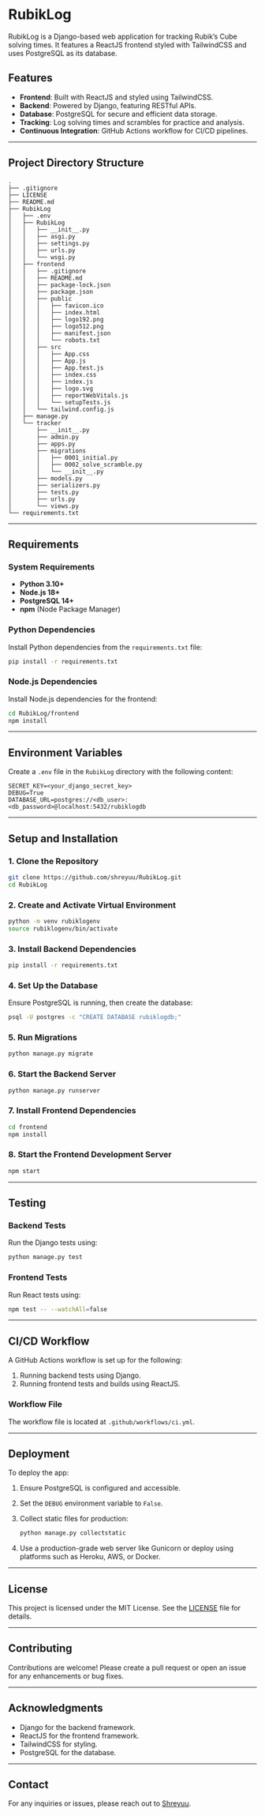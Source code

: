 # RubikLog

RubikLog is a Django-based web application for tracking Rubik’s Cube solving times. It features a ReactJS frontend styled with TailwindCSS and uses PostgreSQL as its database.

## Features

- **Frontend**: Built with ReactJS and styled using TailwindCSS.
- **Backend**: Powered by Django, featuring RESTful APIs.
- **Database**: PostgreSQL for secure and efficient data storage.
- **Tracking**: Log solving times and scrambles for practice and analysis.
- **Continuous Integration**: GitHub Actions workflow for CI/CD pipelines.

---

## Project Directory Structure

```
.
├── .gitignore
├── LICENSE
├── README.md
├── RubikLog
│   ├── .env
│   ├── RubikLog
│   │   ├── __init__.py
│   │   ├── asgi.py
│   │   ├── settings.py
│   │   ├── urls.py
│   │   └── wsgi.py
│   ├── frontend
│   │   ├── .gitignore
│   │   ├── README.md
│   │   ├── package-lock.json
│   │   ├── package.json
│   │   ├── public
│   │   │   ├── favicon.ico
│   │   │   ├── index.html
│   │   │   ├── logo192.png
│   │   │   ├── logo512.png
│   │   │   ├── manifest.json
│   │   │   └── robots.txt
│   │   ├── src
│   │   │   ├── App.css
│   │   │   ├── App.js
│   │   │   ├── App.test.js
│   │   │   ├── index.css
│   │   │   ├── index.js
│   │   │   ├── logo.svg
│   │   │   ├── reportWebVitals.js
│   │   │   └── setupTests.js
│   │   └── tailwind.config.js
│   ├── manage.py
│   └── tracker
│       ├── __init__.py
│       ├── admin.py
│       ├── apps.py
│       ├── migrations
│       │   ├── 0001_initial.py
│       │   ├── 0002_solve_scramble.py
│       │   └── __init__.py
│       ├── models.py
│       ├── serializers.py
│       ├── tests.py
│       ├── urls.py
│       └── views.py
└── requirements.txt
```

---

## Requirements

### System Requirements

- **Python 3.10+**
- **Node.js 18+**
- **PostgreSQL 14+**
- **npm** (Node Package Manager)

### Python Dependencies

Install Python dependencies from the `requirements.txt` file:

```bash
pip install -r requirements.txt
```

### Node.js Dependencies

Install Node.js dependencies for the frontend:

```bash
cd RubikLog/frontend
npm install
```

---

## Environment Variables

Create a `.env` file in the `RubikLog` directory with the following content:

```
SECRET_KEY=<your_django_secret_key>
DEBUG=True
DATABASE_URL=postgres://<db_user>:<db_password>@localhost:5432/rubiklogdb
```

---

## Setup and Installation

### 1. Clone the Repository

```bash
git clone https://github.com/shreyuu/RubikLog.git
cd RubikLog
```

### 2. Create and Activate Virtual Environment

```bash
python -m venv rubiklogenv
source rubiklogenv/bin/activate
```

### 3. Install Backend Dependencies

```bash
pip install -r requirements.txt
```

### 4. Set Up the Database

Ensure PostgreSQL is running, then create the database:

```bash
psql -U postgres -c "CREATE DATABASE rubiklogdb;"
```

### 5. Run Migrations

```bash
python manage.py migrate
```

### 6. Start the Backend Server

```bash
python manage.py runserver
```

### 7. Install Frontend Dependencies

```bash
cd frontend
npm install
```

### 8. Start the Frontend Development Server

```bash
npm start
```

---

## Testing

### Backend Tests

Run the Django tests using:

```bash
python manage.py test
```

### Frontend Tests

Run React tests using:

```bash
npm test -- --watchAll=false
```

---

## CI/CD Workflow

A GitHub Actions workflow is set up for the following:

1. Running backend tests using Django.
2. Running frontend tests and builds using ReactJS.

### Workflow File

The workflow file is located at `.github/workflows/ci.yml`.

---

## Deployment

To deploy the app:

1. Ensure PostgreSQL is configured and accessible.
2. Set the `DEBUG` environment variable to `False`.
3. Collect static files for production:

    ```bash
    python manage.py collectstatic
    ```

4. Use a production-grade web server like Gunicorn or deploy using platforms such as Heroku, AWS, or Docker.

---

## License

This project is licensed under the MIT License. See the [LICENSE](LICENSE) file for details.

---

## Contributing

Contributions are welcome! Please create a pull request or open an issue for any enhancements or bug fixes.

---

## Acknowledgments

- Django for the backend framework.
- ReactJS for the frontend framework.
- TailwindCSS for styling.
- PostgreSQL for the database.

---

## Contact

For any inquiries or issues, please reach out to [Shreyuu](https://github.com/shreyuu).
